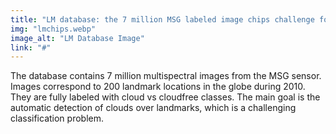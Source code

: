 ```yaml
---
title: "LM database: the 7 million MSG labeled image chips challenge for cloud classification"
img: "lmchips.webp"
image_alt: "LM Database Image"
link: "#"
---
```


The database contains 7 million multispectral images from the MSG sensor. Images correspond to 200 landmark locations in the globe during 2010. They are fully labeled with cloud vs cloudfree classes. The main goal is the automatic detection of clouds over landmarks, which is a challenging classification problem.